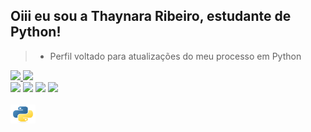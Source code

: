 ## Oiii eu sou a Thaynara Ribeiro, estudante de Python!

> * Perfil voltado para atualizações do meu processo em Python

<div>
  <a href= "https://github.com/thaynararibeiro">
  <img height="160em" src="https://github-readme-stats.vercel.app/api?username=thaynararibeiro&show_icons=true&theme=dracula_all_comits=true&coumt_private=true"/>
    <img height="160em" src="https://github-readme-stats.vercel.app/api?username=thaynararibeiro&layout=compact&langs_count=16&theme=dracula"/>
</div>
    

<div> 
   <a href="https://www.instagram.com/thaynara_ribeiro11" target="_blank"><img src="https://img.shields.io/badge/-Instagram-%23E4405F?style=for-the-badge&logo=instagram&logoColor=white" target="_blank"></a>
 <a href="https://discord.gg/cHPs8DUv" target="_blank"><img src="https://img.shields.io/badge/Discord-7289DA?style=for-the-badge&logo=discord&logoColor=white" target="_blank"></a> 
  <a href = "mailto:thaynararibeiro371@gmail.com"><img src="https://img.shields.io/badge/-Gmail-%23333?style=for-the-badge&logo=gmail&logoColor=white" target="_blank"></a>
  <a href="https://www.linkedin.com/in/thaynara-ribeiro-699192167" target="_blank"><img src="https://img.shields.io/badge/-LinkedIn-%230077B5?style=for-the-badge&logo=linkedin&logoColor=white" target="_blank"></a> 
</div>

<div style="display: inline_block"><br>
    <img align="center" alt="Rafa-Python" height="30" width="40"     src="https://raw.githubusercontent.com/devicons/devicon/master/icons/python/python-original.svg">
</div>
